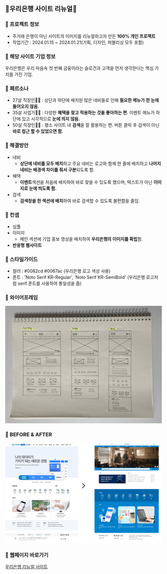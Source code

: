 ## 💎우리은행 사이트 리뉴얼💎

### 📌 프로젝트 정보
+ 주거래 은행이 아닌 사이트의 이미지를 리뉴얼하고자 만든 **100% 개인 프로젝트**
+ 작업기간 : 2024.01.15 ~ 2024.01.21(기획, 디자인, 퍼블리싱 모두 포함)


### 📌 해당 사이트 기업 정보
우리은행은 우리 마음속 첫 번째 금융이라는 슬로건과 고객을 먼저 생각한다는 핵심 가치를 가진 기업.


### 📌 페르소나
+ 27살 직장인👩‍🦰
   : 상단과 하단에 배치된 많은 네비들로 인해 **필요한 메뉴가 한 눈에 들어오지 않음.**
+ 35살 사업가🧔🏻
   : 다양한 **혜택을 찾고 적용하는 것을 좋아하는 편**. 이벤트 메뉴가 하단에 있고 시각적으로 **눈에 띄지 않음.**
+ 50살 직장인🧓🏾
   : 평소 사이트 내 **검색**을 잘 활용하는 편. 버튼 클릭 후 검색이 아닌 **바로 접근 할 수 있었으면 함.** 


### 📌 해결방안
+ 네비
   + **상단에 네비를 모두 배치**하고 주요 네비는 로고와 함께 한 줄에 배치하고 **나머지 네비는 배경색 차이를 줘서 구분**되도록 함.
+ 혜택
   + **이벤트**섹션을 처음에 배치하여 바로 찾을 수 있도록 했으며, 텍스트가 아닌 **이미지로 눈에 띄도록 함.**
+ 검색
   + **검색창을 한 섹션에 배치**하여 바로 검색할 수 있도록 불편함을 줄임.


### 📌 컨셉
+ 심플
+ 이미지 
   + 메인 섹션에 기업 홍보 영상을 배치하여 **우리은행의 이미지를 확립**함.
+ **반응형 웹사이트**


### 📌 스타일가이드
+ 컬러
   : #0082cd  #0067ac (우리은행 로고 색상 사용)
+ 폰트
   : 'Noto Serif KR-Regular', 'Noto Serif KR-SemiBold' (우리은행 로고처럼 serif 폰트를 사용하여 통일성을 줌)

### 📌 와이어프레임
![와이어프레임](https://github.com/juheee2/wooribank/blob/main/%EC%9A%B0%EB%A6%AC%EC%9D%80%ED%96%89%20%EC%99%80%EC%9D%B4%EC%96%B4%ED%94%84%EB%A0%88%EC%9E%84.jpg)

### 📌 BEFORE & AFTER
![before & after](https://github.com/juheee2/wooribank/blob/main/%EC%9A%B0%EB%A6%AC%EC%9D%80%ED%96%89%20%EB%A6%AC%EB%89%B4%EC%96%BC%20%EB%B9%84%EA%B5%90.png)


### 📌 웹페이지 바로가기
[우리은행 리뉴얼 사이트](https://juheee2.github.io/wooribank/)
